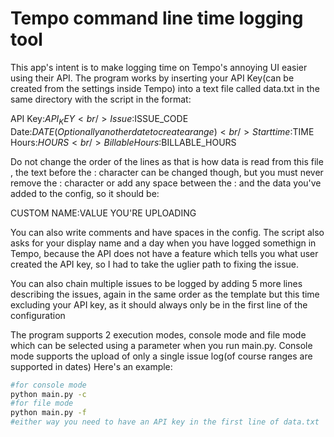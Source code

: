 # Tempo command line time logging tool

This app's intent is to make logging time on Tempo's annoying UI easier using their API. 
The program works by inserting your API Key(can be created from the settings inside Tempo) into a 
text file called data.txt in the same directory with the script in the format:

API Key:$API_KEY <br />
Issue:$ISSUE_CODE <br />
Date:$DATE (Optionally another date to create a range) <br />
Start time:$TIME <br />
Hours:$HOURS <br />
Billable Hours:$BILLABLE_HOURS <br />

Do not change the order of the lines as that is how data is read from this file
, the text before the : character can be changed though, but you must never remove the : character or add any space 
between the : and the data you've added to the config, so it should be:

CUSTOM NAME:VALUE YOU'RE UPLOADING

You can also write comments and have spaces in the config.
The script also asks for your display name and a day when you have logged somethign in Tempo, because the 
API does not have a feature which tells you what user created the API key, so I had to take the uglier path to fixing the issue.

You can also chain multiple issues to be logged by adding 5 more lines describing the issues, again in the same order
as the template but this time excluding your API key, as it should always only be in the first line of the configuration

The program supports 2 execution modes, console mode and file mode which can be selected using a parameter when you run
main.py. Console mode supports the upload of only a single issue log(of course ranges are supported in dates)
Here's an example:
```bash
#for console mode
python main.py -c
#for file mode
python main.py -f
#either way you need to have an API key in the first line of data.txt
````
